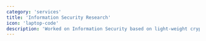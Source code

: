 ```yaml
---
category: 'services'
title: 'Information Security Research'
icon: 'laptop-code'
description: 'Worked on Information Security based on light-weight cryptographic primitives to model smart and robust systems.'
---
```

